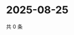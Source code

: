 # 2025-08-25

共 0 条

<!-- BEGIN ZHIHUVIDEO -->
<!-- 最后更新时间 Mon Aug 25 2025 07:10:32 GMT+0800 (China Standard Time) -->

<!-- END ZHIHUVIDEO -->

